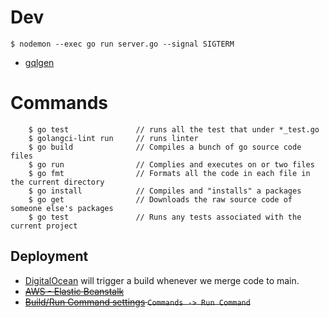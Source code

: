 # Dev

    $ nodemon --exec go run server.go --signal SIGTERM

- [gqlgen](https://gqlgen.com/getting-started/)

# Commands

```
    $ go test               // runs all the test that under *_test.go
    $ golangci-lint run     // runs linter
    $ go build              // Compiles a bunch of go source code files
    $ go run                // Complies and executes on or two files
    $ go fmt                // Formats all the code in each file in the current directory
    $ go install            // Compiles and "installs" a packages
    $ go get                // Downloads the raw source code of someone else's packages
    $ go test               // Runs any tests associated with the current project
```

## Deployment

- [DigitalOcean](https://cloud.digitalocean.com/apps/a84ca4a3-00f1-4d72-b564-ce2ebf32c56b/overview?i=6e90ac) will trigger a build whenever we merge code to main.
- ~~[AWS - Elastic Beanstalk](https://us-east-1.console.aws.amazon.com/elasticbeanstalk/home?region=us-east-1#/gettingStarted)~~
- ~~[Build/Run Command settings](https://cloud.digitalocean.com/apps/a84ca4a3-00f1-4d72-b564-ce2ebf32c56b/settings/kalomaya?i=6e90ac) `Commands -> Run Command`~~
